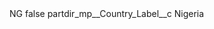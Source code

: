 <?xml version="1.0" encoding="UTF-8"?>
<CustomMetadata xmlns="http://soap.sforce.com/2006/04/metadata" xmlns:xsi="http://www.w3.org/2001/XMLSchema-instance" xmlns:xsd="http://www.w3.org/2001/XMLSchema">
    <label>NG</label>
    <protected>false</protected>
    <values>
        <field>partdir_mp__Country_Label__c</field>
        <value xsi:type="xsd:string">Nigeria</value>
    </values>
</CustomMetadata>
